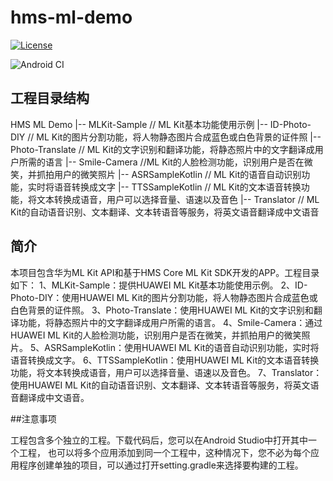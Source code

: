 # hms-ml-demo

[![License](https://img.shields.io/badge/Docs-hmsguides-brightgreen)](https://developer.huawei.com/consumer/cn/doc/development/HMS-Guides/ml-introduction-4) 

![Android CI](https://github.com/HMS-Core/hms-ml-demo/workflows/Android%20CI/badge.svg)

## 工程目录结构
   HMS ML Demo
        |-- MLKit-Sample // ML Kit基本功能使用示例
        |-- ID-Photo-DIY // ML Kit的图片分割功能，将人物静态图片合成蓝色或白色背景的证件照
        |-- Photo-Translate // ML Kit的文字识别和翻译功能，将静态照片中的文字翻译成用户所需的语言
	    |-- Smile-Camera //ML Kit的人脸检测功能，识别用户是否在微笑，并抓拍用户的微笑照片
	    |-- ASRSampleKotlin // ML Kit的语音自动识别功能，实时将语音转换成文字
		|-- TTSSampleKotlin // ML Kit的文本语音转换功能，将文本转换成语音，用户可以选择音量、语速以及音色
		|-- Translator // ML Kit的自动语音识别、文本翻译、文本转语音等服务，将英文语音翻译成中文语音

## 简介

本项目包含华为ML Kit API和基于HMS Core ML Kit SDK开发的APP。工程目录如下：
1、MLKit-Sample：提供HUAWEI ML Kit基本功能使用示例。
2、ID-Photo-DIY：使用HUAWEI ML Kit的图片分割功能，将人物静态图片合成蓝色或白色背景的证件照。
3、Photo-Translate：使用HUAWEI ML Kit的文字识别和翻译功能，将静态照片中的文字翻译成用户所需的语言。
4、Smile-Camera：通过HUAWEI ML Kit的人脸检测功能，识别用户是否在微笑，并抓拍用户的微笑照片。
5、ASRSampleKotlin：使用HUAWEI ML Kit的语音自动识别功能，实时将语音转换成文字。
6、TTSSampleKotlin：使用HUAWEI ML Kit的文本语音转换功能，将文本转换成语音，用户可以选择音量、语速以及音色。
7、Translator：使用HUAWEI ML Kit的自动语音识别、文本翻译、文本转语音等服务，将英文语音翻译成中文语音。

##注意事项

工程包含多个独立的工程。下载代码后，您可以在Android Studio中打开其中一个工程，
也可以将多个应用添加到同一个工程中，这种情况下，您不必为每个应用程序创建单独的项目，可以通过打开setting.gradle来选择要构建的工程。
